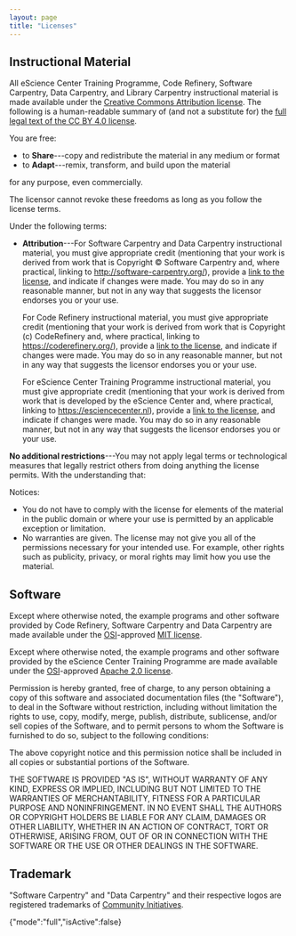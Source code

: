 ```yaml
---
layout: page
title: "Licenses"
---
```

## Instructional Material

All eScience Center Training Programme, Code Refinery, Software Carpentry, Data 
Carpentry, and Library Carpentry instructional material is made available 
under the [Creative Commons Attribution license][cc-by-human]. The following 
is a human-readable summary of (and not a substitute for) the [full legal 
text of the CC BY 4.0 license][cc-by-legal].

You are free:

* to **Share**---copy and redistribute the material in any medium or format
* to **Adapt**---remix, transform, and build upon the material

for any purpose, even commercially.

The licensor cannot revoke these freedoms as long as you follow the
license terms.

Under the following terms:

* **Attribution**---For Software Carpentry and Data Carpentry instructional material, you must give appropriate credit (mentioning that
  your work is derived from work that is Copyright © Software
  Carpentry and, where practical, linking to
  http://software-carpentry.org/), provide a [link to the
  license][cc-by-human], and indicate if changes were made. You may do so in any reasonable manner, but not in any way that suggests the
  licensor endorses you or your use.
  
  For Code Refinery instructional material, you must give appropriate credit (mentioning that
  your work is derived from work that is Copyright (c) CodeRefinery and, where practical, linking to
  https://coderefinery.org/), provide a [link to the
  license][cc-by-human], and indicate if changes were made. You may do so in any reasonable manner, but not in any way that suggests the
  licensor endorses you or your use.
  
  For eScience Center Training Programme instructional material, you must give appropriate credit (mentioning that your work is derived from work 
  that is developed by the eScience Center and, where practical, linking to https://esciencecenter.nl), provide a [link to the license][cc-by-human], 
  and indicate if changes were made. You may do so in any reasonable manner, but not in any way that suggests the
  licensor endorses you or your use.
  
**No additional restrictions**---You may not apply legal terms or
technological measures that legally restrict others from doing
anything the license permits.  With the understanding that:

Notices:

* You do not have to comply with the license for elements of the
  material in the public domain or where your use is permitted by an
  applicable exception or limitation.
* No warranties are given. The license may not give you all of the
  permissions necessary for your intended use. For example, other
  rights such as publicity, privacy, or moral rights may limit how you
  use the material.

## Software

Except where otherwise noted, the example programs and other software
provided by Code Refinery, Software Carpentry and Data Carpentry are made available under the
[OSI][osi]-approved
[MIT license][mit-license].

Except where otherwise noted, the example programs and other software
provided by the eScience Center Training Programme are made available under the
[OSI][osi]-approved
[Apache 2.0 license][apache-license].

Permission is hereby granted, free of charge, to any person obtaining
a copy of this software and associated documentation files (the
"Software"), to deal in the Software without restriction, including
without limitation the rights to use, copy, modify, merge, publish,
distribute, sublicense, and/or sell copies of the Software, and to
permit persons to whom the Software is furnished to do so, subject to
the following conditions:

The above copyright notice and this permission notice shall be
included in all copies or substantial portions of the Software.

THE SOFTWARE IS PROVIDED "AS IS", WITHOUT WARRANTY OF ANY KIND,
EXPRESS OR IMPLIED, INCLUDING BUT NOT LIMITED TO THE WARRANTIES OF
MERCHANTABILITY, FITNESS FOR A PARTICULAR PURPOSE AND
NONINFRINGEMENT. IN NO EVENT SHALL THE AUTHORS OR COPYRIGHT HOLDERS BE
LIABLE FOR ANY CLAIM, DAMAGES OR OTHER LIABILITY, WHETHER IN AN ACTION
OF CONTRACT, TORT OR OTHERWISE, ARISING FROM, OUT OF OR IN CONNECTION
WITH THE SOFTWARE OR THE USE OR OTHER DEALINGS IN THE SOFTWARE.

## Trademark

"Software Carpentry" and "Data Carpentry" and their respective logos
are registered trademarks of [Community Initiatives][CI].

[cc-by-human]: https://creativecommons.org/licenses/by/4.0/
[cc-by-legal]: https://creativecommons.org/licenses/by/4.0/legalcode
[mit-license]: https://opensource.org/licenses/mit-license.html
[apache-license]: https://www.apache.org/licenses/LICENSE-2.0
[ci]: http://communityin.org/
[osi]: https://opensource.org
{"mode":"full","isActive":false}
